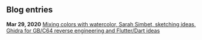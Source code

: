 ## Blog entries

**Mar 29, 2020** [Mixing colors with watercolor, Sarah Simbet, sketching ideas, Ghidra for GB/C64 reverse engineering and Flutter/Dart ideas](2020-03-29.md)
